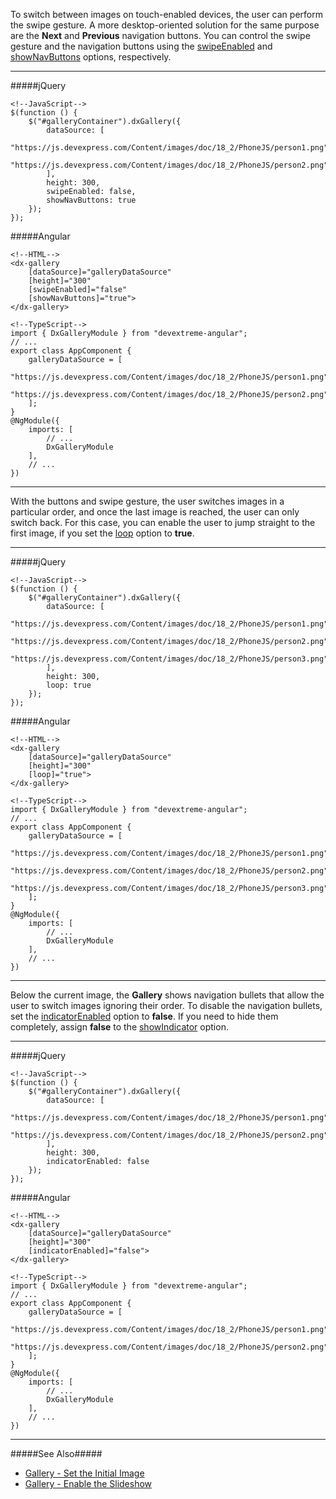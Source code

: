 To switch between images on touch-enabled devices, the user can perform the swipe gesture. A more desktop-oriented solution for the same purpose are the **Next** and **Previous** navigation buttons. You can control the swipe gesture and the navigation buttons using the [swipeEnabled](/api-reference/10%20UI%20Widgets/dxGallery/1%20Configuration/swipeEnabled.md '/Documentation/ApiReference/UI_Widgets/dxGallery/Configuration/#swipeEnabled') and [showNavButtons](/api-reference/10%20UI%20Widgets/dxGallery/1%20Configuration/showNavButtons.md '/Documentation/ApiReference/UI_Widgets/dxGallery/Configuration/#showNavButtons') options, respectively.

---
#####jQuery

    <!--JavaScript-->
    $(function () {
        $("#galleryContainer").dxGallery({
            dataSource: [
                "https://js.devexpress.com/Content/images/doc/18_2/PhoneJS/person1.png",
                "https://js.devexpress.com/Content/images/doc/18_2/PhoneJS/person2.png"
            ],
            height: 300,
            swipeEnabled: false,
            showNavButtons: true
        });
    });

#####Angular

    <!--HTML-->
    <dx-gallery
        [dataSource]="galleryDataSource"
        [height]="300"
        [swipeEnabled]="false"
        [showNavButtons]="true">
    </dx-gallery>

    <!--TypeScript-->
    import { DxGalleryModule } from "devextreme-angular";
    // ...
    export class AppComponent {
        galleryDataSource = [
            "https://js.devexpress.com/Content/images/doc/18_2/PhoneJS/person1.png",
            "https://js.devexpress.com/Content/images/doc/18_2/PhoneJS/person2.png"
        ];
    }
    @NgModule({
        imports: [
            // ...
            DxGalleryModule
        ],
        // ...
    })

---

With the buttons and swipe gesture, the user switches images in a particular order, and once the last image is reached, the user can only switch back. For this case, you can enable the user to jump straight to the first image, if you set the [loop](/api-reference/10%20UI%20Widgets/dxGallery/1%20Configuration/loop.md '/Documentation/ApiReference/UI_Widgets/dxGallery/Configuration/#loop') option to **true**.

---
#####jQuery

    <!--JavaScript-->
    $(function () {
        $("#galleryContainer").dxGallery({
            dataSource: [
                "https://js.devexpress.com/Content/images/doc/18_2/PhoneJS/person1.png",
                "https://js.devexpress.com/Content/images/doc/18_2/PhoneJS/person2.png",
                "https://js.devexpress.com/Content/images/doc/18_2/PhoneJS/person3.png"
            ],
            height: 300,
            loop: true
        });
    });

#####Angular

    <!--HTML-->
    <dx-gallery
        [dataSource]="galleryDataSource"
        [height]="300"
        [loop]="true">
    </dx-gallery>

    <!--TypeScript-->
    import { DxGalleryModule } from "devextreme-angular";
    // ...
    export class AppComponent {
        galleryDataSource = [
            "https://js.devexpress.com/Content/images/doc/18_2/PhoneJS/person1.png",
            "https://js.devexpress.com/Content/images/doc/18_2/PhoneJS/person2.png",
            "https://js.devexpress.com/Content/images/doc/18_2/PhoneJS/person3.png"
        ];
    }
    @NgModule({
        imports: [
            // ...
            DxGalleryModule
        ],
        // ...
    })

---

Below the current image, the **Gallery** shows navigation bullets that allow the user to switch images ignoring their order. To disable the navigation bullets, set the [indicatorEnabled](/api-reference/10%20UI%20Widgets/dxGallery/1%20Configuration/indicatorEnabled.md '/Documentation/ApiReference/UI_Widgets/dxGallery/Configuration/#indicatorEnabled') option to **false**. If you need to hide them completely, assign **false** to the [showIndicator](/api-reference/10%20UI%20Widgets/dxGallery/1%20Configuration/showIndicator.md '/Documentation/ApiReference/UI_Widgets/dxGallery/Configuration/#showIndicator') option.

---
#####jQuery

    <!--JavaScript-->
    $(function () {
        $("#galleryContainer").dxGallery({
            dataSource: [
                "https://js.devexpress.com/Content/images/doc/18_2/PhoneJS/person1.png",
                "https://js.devexpress.com/Content/images/doc/18_2/PhoneJS/person2.png"
            ],
            height: 300,
            indicatorEnabled: false
        });
    });

#####Angular

    <!--HTML-->
    <dx-gallery
        [dataSource]="galleryDataSource"
        [height]="300"
        [indicatorEnabled]="false">
    </dx-gallery>

    <!--TypeScript-->
    import { DxGalleryModule } from "devextreme-angular";
    // ...
    export class AppComponent {
        galleryDataSource = [
            "https://js.devexpress.com/Content/images/doc/18_2/PhoneJS/person1.png",
            "https://js.devexpress.com/Content/images/doc/18_2/PhoneJS/person2.png"
        ];
    }
    @NgModule({
        imports: [
            // ...
            DxGalleryModule
        ],
        // ...
    })

---

#####See Also#####
- [Gallery - Set the Initial Image](/concepts/05%20Widgets/Gallery/10%20Set%20the%20Initial%20Image.md '/Documentation/Guide/Widgets/Gallery/Set_the_Initial_Image/')
- [Gallery - Enable the Slideshow](/concepts/05%20Widgets/Gallery/15%20Enable%20the%20Slideshow.md '/Documentation/Guide/Widgets/Gallery/Enable_the_Slideshow/')